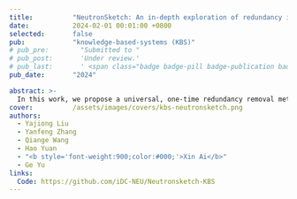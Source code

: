 ```yaml
---
title:          "NeutronSketch: An in-depth exploration of redundancy in large-scale graph neural network training"
date:           2024-02-01 00:01:00 +0800
selected:       false
pub:            "knowledge-based-systems (KBS)"
# pub_pre:        "Submitted to "
# pub_post:       'Under review.'
# pub_last:       ' <span class="badge badge-pill badge-publication badge-success">Spotlight</span>'
pub_date:       "2024"

abstract: >-
  In this work, we propose a universal, one-time redundancy removal method called NeutronSketch to remove the redundant information from the input graph. This method can improve the training efficiency while maintaining the model accuracy.
cover:          /assets/images/covers/kbs-neutronsketch.png
authors:
  - Yajiong Liu
  - Yanfeng Zhang
  - Qiange Wang
  - Hao Yuan
  - "<b style='font-weight:900;color:#000;'>Xin Ai</b>"
  - Ge Yu
links:
  Code: https://github.com/iDC-NEU/Neutronsketch-KBS
---
```

